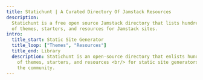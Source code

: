 ```yaml
---
title: Statichunt | A Curated Directory Of Jamstack Resources
description:
  Statichunt is a free open source Jamstack directory that lists hundreds
  of themes, starters, and resources for Jamstack sites.
intro:
  title_start: Static Site Generator
  title_loop: ["Themes", "Resources"]
  title_end: Library
  description: Statichunt is an open-source directory that enlists hundreds
    of themes, starters, and resources <br/> for static site generators submitted by
    the community.
---
```

